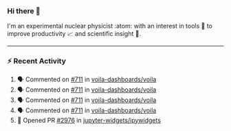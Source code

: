 ### Hi there 👋
I'm an experimental nuclear physicist :atom: with an interest in tools :wrench: to improve productivity :chart_with_upwards_trend: and scientific insight :telescope:.
<!--
**agoose77/agoose77** is a ✨ _special_ ✨ repository because its `README.md` (this file) appears on your GitHub profile.

Here are some ideas to get you started:

- 🔭 I’m currently working on ...
- 🌱 I’m currently learning ...
- 👯 I’m looking to collaborate on ...
- 🤔 I’m looking for help with ...
- 💬 Ask me about ...
- 📫 How to reach me: ...
- 😄 Pronouns: ...
- ⚡ Fun fact: ...
-->

---
### :zap: Recent Activity
<!--START_SECTION:activity-->
1. 🗣 Commented on [#711](https://github.com//voila-dashboards/voila/issues/711) in [voila-dashboards/voila](https://github.com//voila-dashboards/voila)
2. 🗣 Commented on [#711](https://github.com//voila-dashboards/voila/issues/711) in [voila-dashboards/voila](https://github.com//voila-dashboards/voila)
3. 🗣 Commented on [#711](https://github.com//voila-dashboards/voila/issues/711) in [voila-dashboards/voila](https://github.com//voila-dashboards/voila)
4. 🗣 Commented on [#711](https://github.com//voila-dashboards/voila/issues/711) in [voila-dashboards/voila](https://github.com//voila-dashboards/voila)
5. 💪 Opened PR [#2976](https://github.com//jupyter-widgets/ipywidgets/pull/2976) in [jupyter-widgets/ipywidgets](https://github.com//jupyter-widgets/ipywidgets)
<!--END_SECTION:activity-->
